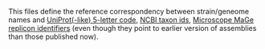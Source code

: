 This files define the reference correspondency between strain/geneome names and [UniProt(-like) 5-letter code](http://www.uniprot.org/docs/speclist), [NCBI taxon ids](https://www.ncbi.nlm.nih.gov/taxonomy), [Microscope MaGe replicon identifiers](https://www.genoscope.cns.fr/agc/microscope/home/index.php) (even though they point to earlier version of assemblies than those published now).

